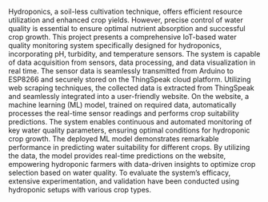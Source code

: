 Hydroponics, a soil-less cultivation technique, offers efficient resource utilization and enhanced crop yields. However, precise control of water quality is essential to ensure optimal nutrient absorption and successful crop growth. 
This project presents a comprehensive IoT-based water quality monitoring system specifically designed for hydroponics, incorporating pH, turbidity, and temperature sensors. The system is capable of data acquisition from sensors, data processing, and data visualization in real time. The sensor data is seamlessly transmitted from Arduino to ESP8266 and securely stored on the ThingSpeak cloud platform. Utilizing web scraping techniques, the collected data is extracted from ThingSpeak and seamlessly integrated into a user-friendly website. On the website, a machine learning (ML) model, trained on required data, automatically processes the real-time sensor readings and performs crop suitability predictions. 
The system enables continuous and automated monitoring of key water quality parameters, ensuring optimal conditions for hydroponic crop growth. The deployed ML model demonstrates remarkable performance in predicting water suitability for different crops.
By utilizing the data, the model provides real-time predictions on the website, empowering hydroponic farmers with data-driven insights to optimize crop selection based on water quality. To evaluate the system’s efficacy, extensive experimentation, and validation have been conducted using hydroponic setups with various crop types.
